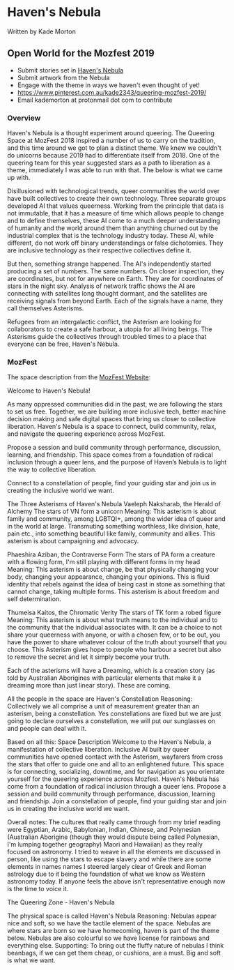 # Haven's Nebula

Written by Kade Morton

## Open World for the Mozfest 2019
* Submit stories set in [Haven's Nebula]()
* Submit artwork from the Nebula
* Engage with the theme in ways we haven't even thought of yet!
* https://www.pinterest.com.au/kade2343/queering-mozfest-2019/
* Email kademorton at protonmail dot com to contribute

### Overview
Haven's Nebula is a thought experiment around queering. The Queering Space at MozFest 2018 inspired a number of us to carry on the tradition, and this time around we got to plan a distinct theme. We knew we couldn't do unicorns because 2019 had to differentiate itself from 2018. One of the queering team for this year suggested stars as a path to liberation as a theme, immediately I was able to run with that. The below is what we came up with.

Disillusioned with technological trends, queer communities the world over have built collectives to create their own technology. Three separate groups developed AI that values queerness. Working from the principle that data is not immutable, that it has a measure of time which allows people to change and to define themselves, these AI come to a much deeper understanding of humanity and the world around them than anything churned out by the industrial complex that is the technology industry today. These AI, while different, do not work off binary understandings or false dichotomies. They are inclusive technology as their respective collectives define it. 

But then, something strange happened. The AI's independently started producing a set of numbers. The same numbers. On closer inspection, they are coordinates, but not for anywhere on Earth. They are for coordinates of stars in the night sky. Analysis of network traffic shows the AI are connecting with satellites long thought dormant, and the satellites are receiving signals from beyond Earth. Each of the signals have a name, they call themselves Asterisms. 

Refugees from an intergalactic conflict, the Asterism are looking for collaborators to create a safe harbour, a utopia for all living beings. The Asterisms guide the collectives through troubled times to a place that everyone can be free, Haven's Nebula.

### MozFest

The space description from the [MozFest Website](https://www.mozillafestival.org/en/spaces/queering/):

Welcome to Haven's Nebula!

As many oppressed communities did in the past, we are following the stars to set us free. Together, we are building more inclusive tech, better machine decision making and safe digital spaces that bring us closer to collective liberation. Haven's Nebula is a space to connect, build community, relax, and navigate the queering experience across MozFest.

Propose a session and build community through performance, discussion, learning, and friendship. This space comes from a foundation of radical inclusion through a queer lens, and the purpose of Haven’s Nebula is to light the way to collective liberation.

Connect to a constellation of people, find your guiding star and join us in creating the inclusive world we want.


The Three Asterisms of Haven's Nebula
Vaeleph Naksharab, the Herald of Alchemy
The stars of VN form a unicorn
Meaning: This asterism is about family and community, among LGBTQI+, among the wider idea of queer and in the world at large. Transmuting something worthless, like division, hate, pain etc., into something beautiful like family, community and allies. This asterism is about campaigning and advocacy.

Phaeshira Aziban, the Contraverse Form
The stars of PA form a creature with a flowing form, I'm still playing with different forms in my head
Meaning: This asterism is about change, be that physically changing your body, changing your appearance, changing your opinions. This is fluid identity that rebels against the idea of being cast in stone as something that cannot change, taking multiple forms. This asterism is about freedom and self determination.

Thumeisa Kaitos, the Chromatic Verity
The stars of TK form a robed figure
Meaning: This asterism is about what truth means to the individual and to the community that the individual associates with. It can be a choice to not share your queerness with anyone, or with a chosen few, or to be out, you have the power to share whatever colour of the truth about yourself that you choose. This Asterism gives hope to people who harbour a secret but also to remove the secret and let it simply become your truth.

Each of the asterisms will have a Dreaming, which is a creation story (as told by Australian Aborigines with particular elements that make it a dreaming more than just linear story). These are coming.

All the people in the space are Haven's Constellation
Reasoning: Collectively we all comprise a unit of measurement greater than an asterism, being a constellation. Yes constellations are fixed but we are just going to declare ourselves a constellation, we will put our sunglasses on and people can deal with it.

Based on all this: Space Description
Welcome to the Haven's Nebula, a manifestation of collective liberation. Inclusive AI built by queer communities have opened contact with the Asterism, wayfarers from cross the stars that offer to guide one and all to an enlightened future. This space is for connecting, socializing, downtime, and for navigation as you orientate yourself for the queering experience across Mozfest. Haven's Nebula has come from a foundation of radical inclusion through a queer lens. Propose a session and build community through performance, discussion, learning and friendship. Join a constellation of people, find your guiding star and join us in creating the inclusive world we want.

Overall notes: The cultures that really came through from my brief reading were Egyptian, Arabic, Babylonian, Indian, Chinese, and Polynesian (Australian Aborigine (though they would dispute being called Polynesian, I'm lumping together geography) Maori and Hawaiian) as they really focused on astronomy. I tried to weave in all the elements we discussed in person, like using the stars to escape slavery and while there are some elements in names names I steered largely clear of Greek and Roman astrology due to it being the foundation of what we know as Western astronomy today. If anyone feels the above isn't representative enough now is the time to voice it.



The Queering Zone - Haven's Nebula

The physical space is called Haven's Nebula
Reasoning: Nebulas appear nice and soft, so we have the tactile element of the space. Nebulas are where stars are born so we have homecoming, haven is part of the theme below. Nebulas are also colourful so we have license for rainbows and everything else.
Supporting: To bring out the fluffy nature of nebulas I think beanbags, if we can get them cheap, or cushions, are a must. Big and soft is what we want.
